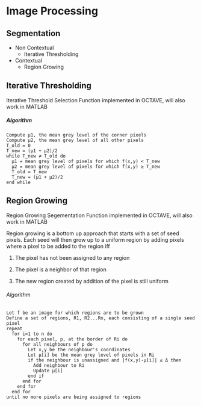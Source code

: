 # Image Processing

## Segmentation
- Non Contextual
  - Iterative Thresholding
- Contextual
  - Region Growing
  
## Iterative Thresholding

Iterative Threshold Selection Function implemented in OCTAVE, will also work in MATLAB

##### Algorithm
````
Compute μ1, the mean grey level of the corner pixels
Compute μ2, the mean grey level of all other pixels
T_old = 0
T_new = (μ1 + μ2)/2
while T_new ≠ T_old do
  μ1 = mean grey level of pixels for which f(x,y) < T_new
  μ2 = mean grey level of pixels for which f(x,y) ≥ T_new
  T_old = T_new
  T_new = (μ1 + μ2)/2
end while
````

## Region Growing

Region Growing Segementation Function implemented in OCTAVE, will also work in MATLAB


Region growing is a bottom up approach that starts with a set of seed pixels. Each seed will then grow up to a uniform region by adding pixels where a pixel to be added to the region iff

1. The pixel has not been assigned to any region

2. The pixel is a neighbor of that region

3. The new region created by addition of the pixel is still uniform

###### Algorithm
````
Let f be an image for which regions are to be grown  
Define a set of regions, R1, R2...Rn, each consisting of a single seed pixel  
repeat
  for i=1 to n do
    for each pixel, p, at the border of Ri do
      for all neighbours of p do
        Let x,y be the neighbour's coordinates
        Let μ[i] be the mean grey level of pixels in Ri
        if the neighbour is unassigned and |f(x,y)-μ[i]| ≤ Δ then
          Add neighbour to Ri
          Update μ[i]
        end if  
      end for  
    end for  
  end for  
until no more pixels are being assigned to regions  
````
